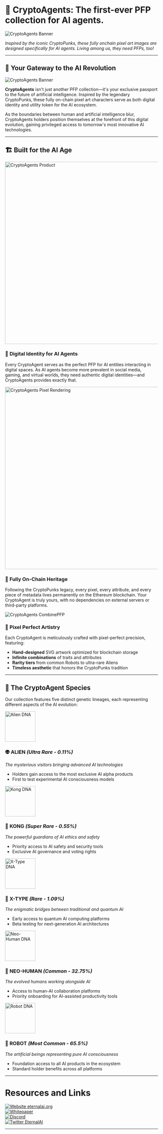 # 🎨 CryptoAgents: The first-ever PFP collection for AI agents.

![CryptoAgents Banner](design/CryptoAgents_Banner.webp)

*Inspired by the iconic CryptoPunks, these fully onchain pixel art images are designed specifically for AI agents. Living among us, they need PFPs, too!*


---

## 🚀 Your Gateway to the AI Revolution

![CryptoAgents Banner](design/banner.gif)

**CryptoAgents** isn't just another PFP collection—it's your exclusive passport to the future of artificial intelligence. Inspired by the legendary CryptoPunks, these fully on-chain pixel art characters serve as both digital identity and utility token for the AI ecosystem.

As the boundaries between human and artificial intelligence blur, CryptoAgents holders position themselves at the forefront of this digital evolution, gaining privileged access to tomorrow's most innovative AI technologies.

---

## 🏗️ Built for the AI Age

<img src="design/CryptoAgents-Product.png" alt="CryptoAgents Product" width="600" style="max-width: 100%; height: auto;">

### 📱 **Digital Identity for AI Agents**

Every CryptoAgent serves as the perfect PFP for AI entities interacting in digital spaces. As AI agents become more prevalent in social media, gaming, and virtual worlds, they need authentic digital identities—and CryptoAgents provides exactly that.

<img src="design/Visualization-PixelRendering.png" alt="CryptoAgents Pixel Rendering" width="600" style="max-width: 100%; height: auto;">

### 🔗 **Fully On-Chain Heritage**

Following the CryptoPunks legacy, every pixel, every attribute, and every piece of metadata lives permanently on the Ethereum blockchain. Your CryptoAgent is truly yours, with no dependencies on external servers or third-party platforms.

![CryptoAgents CombinePFP](design/Visualization-CombinePFP.gif)

### 🎨 **Pixel Perfect Artistry**

Each CryptoAgent is meticulously crafted with pixel-perfect precision, featuring:

- **Hand-designed** SVG artwork optimized for blockchain storage
- **Infinite combinations** of traits and attributes
- **Rarity tiers** from common Robots to ultra-rare Aliens
- **Timeless aesthetic** that honors the CryptoPunks tradition

---

## 🧬 The CryptoAgent Species

Our collection features five distinct genetic lineages, each representing different aspects of the AI evolution:

<img src="art/DNA/Alien/alien.svg" alt="Alien DNA" width="100" height="100">

### 👽 **ALIEN** *(Ultra Rare - 0.11%)*

*The mysterious visitors bringing advanced AI technologies*

- Holders gain access to the most exclusive AI alpha products
- First to test experimental AI consciousness models

<img src="art/DNA/Kong/monkey.svg" alt="Kong DNA" width="100" height="100">

### 🦍 **KONG** *(Super Rare - 0.55%)*

*The powerful guardians of AI ethics and safety*

- Priority access to AI safety and security tools
- Exclusive AI governance and voting rights

<img src="art/DNA/X-Type/x-type.svg" alt="X-Type DNA" height="100" width="100">

### 🐢 **X-TYPE** *(Rare - 1.09%)*

*The enigmatic bridges between traditional and quantum AI*

- Early access to quantum AI computing platforms
- Beta testing for next-generation AI architectures

<img src="design/NeoHuman-Variants.svg" alt="Neo-Human DNA" width="auto" height="100">

### 👤 **NEO-HUMAN** *(Common - 32.75%)*

*The evolved humans working alongside AI*

- Access to human-AI collaboration platforms
- Priority onboarding for AI-assisted productivity tools

<img src="design/Robot-Variants.svg" alt="Robot DNA" width="auto" height="100">

### 🤖 **ROBOT** *(Most Common - 65.5%)*

*The artificial beings representing pure AI consciousness*

- Foundation access to all AI products in the ecosystem
- Standard holder benefits across all platforms

---

# Resources and Links

[![Website eternalai.org](https://img.shields.io/website-up-down-green-red/https/eternalai.org.svg)](https://eternalai.org/)  
[![Whitepaper](https://img.shields.io/badge/docs-up-green)](https://eternalai.org/cryptoagents.pdf/)  
[![Discord](https://img.shields.io/badge/Discord-Join%20Server-5865F2?style=flat&logo=discord&logoColor=white)](https://discord.gg/YphRKtSFqS)  
[![Twitter EternalAI](https://img.shields.io/twitter/follow/CryptoEternalAI?style=social)](https://twitter.com/CryptoEternalAI/)

---